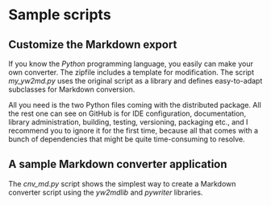 # Sample scripts

## Customize the Markdown export

If you know the  _Python_  programming language, you easily 
can make your own converter. The zipfile includes a template for 
modification. The script  *my_yw2md.py* uses the original script 
as a library and defines easy-to-adapt subclasses for Markdown conversion. 

All you need is the two Python files coming with the distributed package. 
All the rest one can see on GitHub is for IDE configuration, documentation, 
library administration, building, testing, versioning, packaging etc., 
and I recommend you to ignore it for the first time, because all that comes 
with a bunch of dependencies that might be quite time-consuming to resolve. 

## A sample Markdown converter application 

The  *cnv_md.py*  script shows the simplest way to create a Markdown converter 
script using the  _yw2mdlib_  and  _pywriter_  libraries.
